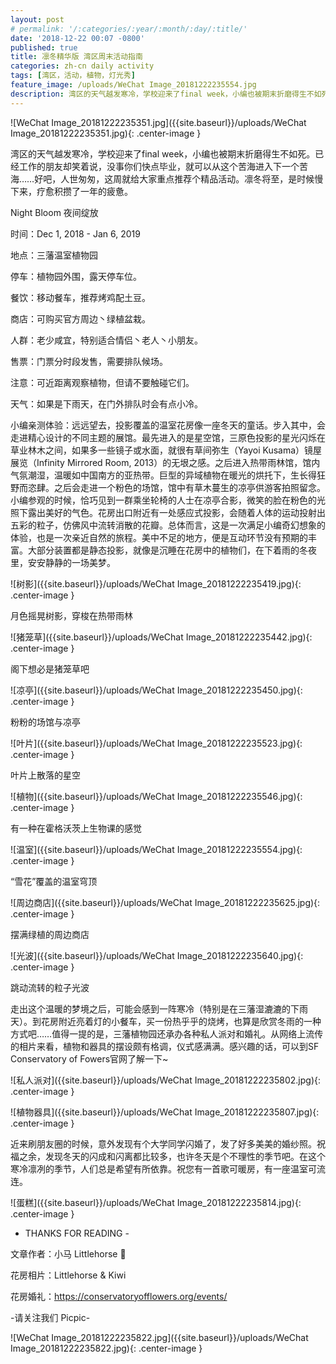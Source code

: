 ```yaml
---
layout: post
# permalink: '/:categories/:year/:month/:day/:title/'
date: '2018-12-22 00:07 -0800'
published: true
title: 凛冬精华版 湾区周末活动指南
categories: zh-cn daily activity
tags: [湾区，活动，植物，灯光秀]
feature_image: /uploads/WeChat Image_20181222235554.jpg
description: 湾区的天气越发寒冷，学校迎来了final week，小编也被期末折磨得生不如死。已经工作的朋友却笑着说，没事你们快点毕业，就可以从这个苦海进入下一个苦海……好吧，人世匆匆，这周就给大家重点推荐个精品活动。凛冬将至，是时候慢下来，疗愈积攒了一年的疲惫。
---
```

 
 ![WeChat Image_20181222235351.jpg]({{site.baseurl}}/uploads/WeChat Image_20181222235351.jpg){: .center-image }

 
湾区的天气越发寒冷，学校迎来了final week，小编也被期末折磨得生不如死。已经工作的朋友却笑着说，没事你们快点毕业，就可以从这个苦海进入下一个苦海……好吧，人世匆匆，这周就给大家重点推荐个精品活动。凛冬将至，是时候慢下来，疗愈积攒了一年的疲惫。 


Night Bloom 夜间绽放
 
时间：Dec 1, 2018 - Jan 6, 2019 

地点：三藩温室植物园 

停车：植物园外围，露天停车位。 

餐饮：移动餐车，推荐烤鸡配土豆。 

商店：可购买官方周边丶绿植盆栽。 

人群：老少咸宜，特别适合情侣丶老人丶小朋友。 

售票：门票分时段发售，需要排队候场。 

注意：可近距离观察植物，但请不要触碰它们。 

天气：如果是下雨天，在门外排队时会有点小冷。 

 
小编亲测体验：远远望去，投影覆盖的温室花房像一座冬天的童话。步入其中，会走进精心设计的不同主题的展馆。最先进入的是星空馆，三原色投影的星光闪烁在草业林木之间，如果多一些镜子或水面，就很有草间弥生（Yayoi Kusama）镜屋展览（Infinity Mirrored Room, 2013）的无垠之感。之后进入热带雨林馆，馆内气氛潮湿，温暖如中国南方的亚热带。巨型的异域植物在暖光的烘托下，生长得狂野而恣肆。之后会走进一个粉色的场馆，馆中有草木蔓生的凉亭供游客拍照留念。小编参观的时候，恰巧见到一群乘坐轮椅的人士在凉亭合影，微笑的脸在粉色的光照下露出美好的气色。花房出口附近有一处感应式投影，会随着人体的运动投射出五彩的粒子，仿佛风中流转消散的花瓣。总体而言，这是一次满足小编奇幻想象的体验，也是一次亲近自然的旅程。美中不足的地方，便是互动环节没有预期的丰富。大部分装置都是静态投影，就像是沉睡在花房中的植物们，在下着雨的冬夜里，安安静静的一场美梦。 

![树影]({{site.baseurl}}/uploads/WeChat Image_20181222235419.jpg){: .center-image }

月色摇晃树影，穿梭在热带雨林 
 

![猪笼草]({{site.baseurl}}/uploads/WeChat Image_20181222235442.jpg){: .center-image }
 
阁下想必是猪笼草吧 
 

![凉亭]({{site.baseurl}}/uploads/WeChat Image_20181222235450.jpg){: .center-image }
 
粉粉的场馆与凉亭 
 

![叶片]({{site.baseurl}}/uploads/WeChat Image_20181222235523.jpg){: .center-image }
 
叶片上散落的星空 


![植物]({{site.baseurl}}/uploads/WeChat Image_20181222235546.jpg){: .center-image }
 
有一种在霍格沃茨上生物课的感觉 
 

![温室]({{site.baseurl}}/uploads/WeChat Image_20181222235554.jpg){: .center-image }
 
“雪花”覆盖的温室穹顶 
 
 
![周边商店]({{site.baseurl}}/uploads/WeChat Image_20181222235625.jpg){: .center-image }

摆满绿植的周边商店 
 
 
![光波]({{site.baseurl}}/uploads/WeChat Image_20181222235640.jpg){: .center-image }
 
跳动流转的粒子光波 
 

走出这个温暖的梦境之后，可能会感到一阵寒冷（特别是在三藩湿漉漉的下雨天）。到花房附近亮着灯的小餐车，买一份热乎乎的烧烤，也算是欣赏冬雨的一种方式吧……值得一提的是，三藩植物园还承办各种私人派对和婚礼。从网络上流传的相片来看，植物和器具的摆设颇有格调，仪式感满满。感兴趣的话，可以到SF Conservatory of Fowers官网了解一下~ 

![私人派对]({{site.baseurl}}/uploads/WeChat Image_20181222235802.jpg){: .center-image }

![植物器具]({{site.baseurl}}/uploads/WeChat Image_20181222235807.jpg){: .center-image }
 
 
 
近来刷朋友圈的时候，意外发现有个大学同学闪婚了，发了好多美美的婚纱照。祝福之余，发现冬天的闪成和闪离都比较多，也许冬天是个不理性的季节吧。在这个寒冷凛冽的季节，人们总是希望有所依靠。祝您有一首歌可暖房，有一座温室可流连。 

 ![蛋糕]({{site.baseurl}}/uploads/WeChat Image_20181222235814.jpg){: .center-image }

 
- THANKS FOR READING - 
 

文章作者：小马 Littlehorse 🐴 

花房相片：Littlehorse & Kiwi  

花房婚礼：https://conservatoryofflowers.org/events/ 
 

-请关注我们 Picpic- 

![WeChat Image_20181222235822.jpg]({{site.baseurl}}/uploads/WeChat Image_20181222235822.jpg){: .center-image }
 
